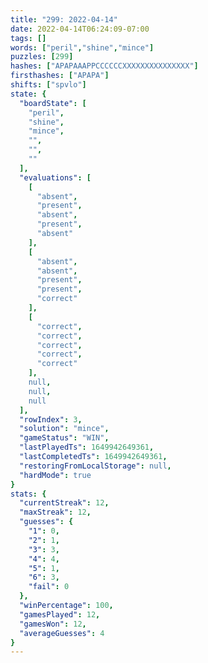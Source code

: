 ```yaml
---
title: "299: 2022-04-14"
date: 2022-04-14T06:24:09-07:00
tags: []
words: ["peril","shine","mince"]
puzzles: [299]
hashes: ["APAPAAAPPCCCCCCXXXXXXXXXXXXXXX"]
firsthashes: ["APAPA"]
shifts: ["spvlo"]
state: {
  "boardState": [
    "peril",
    "shine",
    "mince",
    "",
    "",
    ""
  ],
  "evaluations": [
    [
      "absent",
      "present",
      "absent",
      "present",
      "absent"
    ],
    [
      "absent",
      "absent",
      "present",
      "present",
      "correct"
    ],
    [
      "correct",
      "correct",
      "correct",
      "correct",
      "correct"
    ],
    null,
    null,
    null
  ],
  "rowIndex": 3,
  "solution": "mince",
  "gameStatus": "WIN",
  "lastPlayedTs": 1649942649361,
  "lastCompletedTs": 1649942649361,
  "restoringFromLocalStorage": null,
  "hardMode": true
}
stats: {
  "currentStreak": 12,
  "maxStreak": 12,
  "guesses": {
    "1": 0,
    "2": 1,
    "3": 3,
    "4": 4,
    "5": 1,
    "6": 3,
    "fail": 0
  },
  "winPercentage": 100,
  "gamesPlayed": 12,
  "gamesWon": 12,
  "averageGuesses": 4
}
---
```


<!-- more -->
